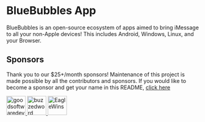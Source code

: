 # BlueBubbles App

BlueBubbles is an open-source ecosystem of apps aimed to bring iMessage to all your non-Apple devices! This includes Android, Windows, Linux, and your Browser.

## Sponsors

Thank you to our $25+/month sponsors! Maintenance of this project is made possible by all the contributors and sponsors. If you would like to become a sponsor and get your name in this README, <a href="https://github.com/sponsors/BlueBubblesApp">click here</a>

<a href="https://github.com/goodsoftwaredev"><img src="https://avatars.githubusercontent.com/u/98376923?v=4" width="50px" alt="goodsoftwaredev" />
<a href="https://github.com/buzzedword"><img src="https://avatars.githubusercontent.com/u/334485?v=4" width="50px" alt="buzzedword" />
<a href="https://github.com/EagleWins"><img src="https://avatars.githubusercontent.com/u/2940127?v=4" width="50px" alt="EagleWins" />
